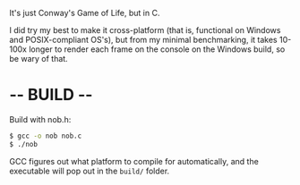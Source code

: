 It's just Conway's Game of Life, but in C. 

I did try my best to make it cross-platform (that is, functional on Windows and POSIX-compliant OS's), but from my minimal benchmarking, it takes 10-100x longer to render each frame on the console on the Windows build, so be wary of that.


# -- BUILD --
Build with nob.h:
```sh
$ gcc -o nob nob.c
$ ./nob
```
GCC figures out what platform to compile for automatically, and the executable will pop out in the `build/` folder.
